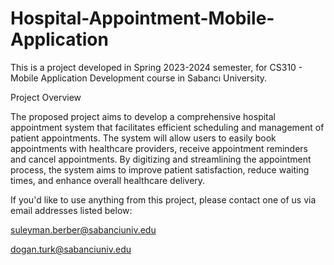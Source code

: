 # Hospital-Appointment-Mobile-Application

This is a project developed in Spring 2023-2024 semester, for CS310 - Mobile Application Development course in Sabancı University.

Project Overview

The proposed project aims to develop a comprehensive hospital appointment system that facilitates efficient scheduling and management of patient appointments. The system will allow users to easily book appointments with healthcare providers, receive appointment reminders and cancel appointments. By digitizing and streamlining the appointment process, the system aims to improve patient satisfaction, reduce waiting times, and enhance overall healthcare delivery.

If you'd like to use anything from this project, please contact one of us via email addresses listed below:

suleyman.berber@sabanciuniv.edu

dogan.turk@sabanciuniv.edu

